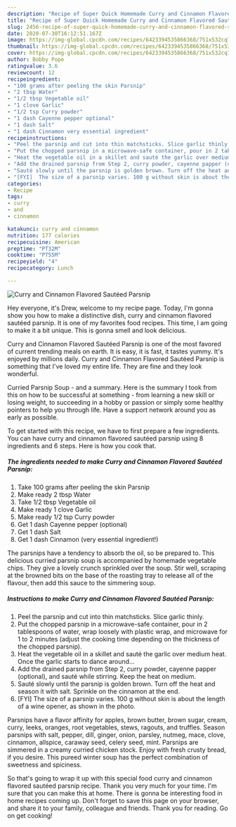 ```yaml
---
description: "Recipe of Super Quick Homemade Curry and Cinnamon Flavored Sautéed Parsnip"
title: "Recipe of Super Quick Homemade Curry and Cinnamon Flavored Sautéed Parsnip"
slug: 2456-recipe-of-super-quick-homemade-curry-and-cinnamon-flavored-sauteed-parsnip
date: 2020-07-30T16:12:51.167Z
image: https://img-global.cpcdn.com/recipes/6423394535866368/751x532cq70/curry-and-cinnamon-flavored-sauteed-parsnip-recipe-main-photo.jpg
thumbnail: https://img-global.cpcdn.com/recipes/6423394535866368/751x532cq70/curry-and-cinnamon-flavored-sauteed-parsnip-recipe-main-photo.jpg
cover: https://img-global.cpcdn.com/recipes/6423394535866368/751x532cq70/curry-and-cinnamon-flavored-sauteed-parsnip-recipe-main-photo.jpg
author: Bobby Pope
ratingvalue: 3.6
reviewcount: 12
recipeingredient:
- "100 grams after peeling the skin Parsnip"
- "2 tbsp Water"
- "1/2 tbsp Vegetable oil"
- "1 clove Garlic"
- "1/2 tsp Curry powder"
- "1 dash Cayenne pepper optional"
- "1 dash Salt"
- "1 dash Cinnamon very essential ingredient"
recipeinstructions:
- "Peel the parsnip and cut into thin matchsticks. Slice garlic thinly."
- "Put the chopped parsnip in a microwave-safe container, pour in 2 tablespoons of water, wrap loosely with plastic wrap, and microwave for 1 to 2 minutes (adjust the cooking time depending on the thickness of the chopped parsnip)."
- "Heat the vegetable oil in a skillet and sauté the garlic over medium heat.  Once the garlic starts to dance around..."
- "Add the drained parsnip from Step 2, curry powder, cayenne papper (optional), and sauté while stirring. Keep the heat on medium."
- "Sauté slowly until the parsnip is golden brown. Turn off the heat and season it with salt. Sprinkle on the cinnamon at the end."
- "[FYI]  The size of a parsnip varies. 100 g without skin is about the length of a wine opener, as shown in the photo."
categories:
- Recipe
tags:
- curry
- and
- cinnamon

katakunci: curry and cinnamon 
nutrition: 177 calories
recipecuisine: American
preptime: "PT32M"
cooktime: "PT55M"
recipeyield: "4"
recipecategory: Lunch

---
```



![Curry and Cinnamon Flavored Sautéed Parsnip](https://img-global.cpcdn.com/recipes/6423394535866368/751x532cq70/curry-and-cinnamon-flavored-sauteed-parsnip-recipe-main-photo.jpg)

Hey everyone, it's Drew, welcome to my recipe page. Today, I'm gonna show you how to make a distinctive dish, curry and cinnamon flavored sautéed parsnip. It is one of my favorites food recipes. This time, I am going to make it a bit unique. This is gonna smell and look delicious.

Curry and Cinnamon Flavored Sautéed Parsnip is one of the most favored of current trending meals on earth. It is easy, it is fast, it tastes yummy. It's enjoyed by millions daily. Curry and Cinnamon Flavored Sautéed Parsnip is something that I've loved my entire life. They are fine and they look wonderful.

Curried Parsnip Soup - and a summary. Here is the summary I took from this on how to be successful at something - from learning a new skill or losing weight, to succeeding in a hobby or passion or simply some healthy pointers to help you through life. Have a support network around you as early as possible.


To get started with this recipe, we have to first prepare a few ingredients. You can have curry and cinnamon flavored sautéed parsnip using 8 ingredients and 6 steps. Here is how you cook that.

<!--inarticleads1-->

##### The ingredients needed to make Curry and Cinnamon Flavored Sautéed Parsnip:

1. Take 100 grams after peeling the skin Parsnip
1. Make ready 2 tbsp Water
1. Take 1/2 tbsp Vegetable oil
1. Make ready 1 clove Garlic
1. Make ready 1/2 tsp Curry powder
1. Get 1 dash Cayenne pepper (optional)
1. Get 1 dash Salt
1. Get 1 dash Cinnamon (very essential ingredient!)


The parsnips have a tendency to absorb the oil, so be prepared to. This delicious curried parsnip soup is accompanied by homemade vegetable chips. They give a lovely crunch sprinkled over the soup. Stir well, scraping at the browned bits on the base of the roasting tray to release all of the flavour, then add this sauce to the simmering soup. 

<!--inarticleads2-->

##### Instructions to make Curry and Cinnamon Flavored Sautéed Parsnip:

1. Peel the parsnip and cut into thin matchsticks. Slice garlic thinly.
1. Put the chopped parsnip in a microwave-safe container, pour in 2 tablespoons of water, wrap loosely with plastic wrap, and microwave for 1 to 2 minutes (adjust the cooking time depending on the thickness of the chopped parsnip).
1. Heat the vegetable oil in a skillet and sauté the garlic over medium heat.  Once the garlic starts to dance around...
1. Add the drained parsnip from Step 2, curry powder, cayenne papper (optional), and sauté while stirring. Keep the heat on medium.
1. Sauté slowly until the parsnip is golden brown. Turn off the heat and season it with salt. Sprinkle on the cinnamon at the end.
1. [FYI]  The size of a parsnip varies. 100 g without skin is about the length of a wine opener, as shown in the photo.


Parsnips have a flavor affinity for apples, brown butter, brown sugar, cream, curry, leeks, oranges, root vegetables, stews, ragouts, and truffles. Season parsnips with salt, pepper, dill, ginger, onion, parsley, nutmeg, mace, clove, cinnamon, allspice, caraway seed, celery seed, mint. Parsnips are simmered in a creamy curried chicken stock. Enjoy with fresh crusty bread, if you desire. This pureed winter soup has the perfect combination of sweetness and spiciness. 

So that's going to wrap it up with this special food curry and cinnamon flavored sautéed parsnip recipe. Thank you very much for your time. I'm sure that you can make this at home. There is gonna be interesting food in home recipes coming up. Don't forget to save this page on your browser, and share it to your family, colleague and friends. Thank you for reading. Go on get cooking!
